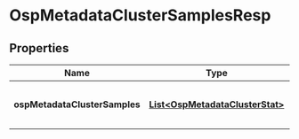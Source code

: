 # OspMetadataClusterSamplesResp

## Properties
Name | Type | Description | Notes
------------ | ------------- | ------------- | -------------
**ospMetadataClusterSamples** | [**List&lt;OspMetadataClusterStat&gt;**](OspMetadataClusterStat.md) | osp metadata cluster samples |  [optional]

